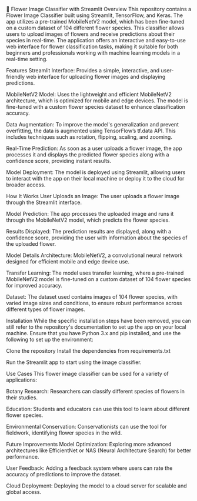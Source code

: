 🌸 Flower Image Classifier with Streamlit
Overview
This repository contains a Flower Image Classifier built using Streamlit, TensorFlow, and Keras. The app utilizes a pre-trained MobileNetV2 model, which has been fine-tuned on a custom dataset of 104 different flower species. This classifier allows users to upload images of flowers and receive predictions about their species in real-time. The application offers an interactive and easy-to-use web interface for flower classification tasks, making it suitable for both beginners and professionals working with machine learning models in a real-time setting.

Features
Streamlit Interface: Provides a simple, interactive, and user-friendly web interface for uploading flower images and displaying predictions.

MobileNetV2 Model: Uses the lightweight and efficient MobileNetV2 architecture, which is optimized for mobile and edge devices. The model is fine-tuned with a custom flower species dataset to enhance classification accuracy.

Data Augmentation: To improve the model's generalization and prevent overfitting, the data is augmented using TensorFlow’s tf.data API. This includes techniques such as rotation, flipping, scaling, and zooming.

Real-Time Prediction: As soon as a user uploads a flower image, the app processes it and displays the predicted flower species along with a confidence score, providing instant results.

Model Deployment: The model is deployed using Streamlit, allowing users to interact with the app on their local machine or deploy it to the cloud for broader access.

How It Works
User Uploads an Image: The user uploads a flower image through the Streamlit interface.

Model Prediction: The app processes the uploaded image and runs it through the MobileNetV2 model, which predicts the flower species.

Results Displayed: The prediction results are displayed, along with a confidence score, providing the user with information about the species of the uploaded flower.

Model Details
Architecture: MobileNetV2, a convolutional neural network designed for efficient mobile and edge device use.

Transfer Learning: The model uses transfer learning, where a pre-trained MobileNetV2 model is fine-tuned on a custom dataset of 104 flower species for improved accuracy.

Dataset: The dataset used contains images of 104 flower species, with varied image sizes and conditions, to ensure robust performance across different types of flower images.

Installation
While the specific installation steps have been removed, you can still refer to the repository's documentation to set up the app on your local machine. Ensure that you have Python 3.x and pip installed, and use the following to set up the environment:

Clone the repository
Install the dependencies from requirements.txt

Run the Streamlit app to start using the image classifier.

Use Cases
This flower image classifier can be used for a variety of applications:

Botany Research: Researchers can classify different species of flowers in their studies.

Education: Students and educators can use this tool to learn about different flower species.

Environmental Conservation: Conservationists can use the tool for fieldwork, identifying flower species in the wild.

Future Improvements
Model Optimization: Exploring more advanced architectures like EfficientNet or NAS (Neural Architecture Search) for better performance.

User Feedback: Adding a feedback system where users can rate the accuracy of predictions to improve the dataset.

Cloud Deployment: Deploying the model to a cloud server for scalable and global access.

